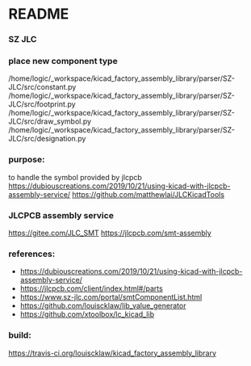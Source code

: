 # README

### SZ JLC
### place new component type
/home/logic/_workspace/kicad_factory_assembly_library/parser/SZ-JLC/src/constant.py
/home/logic/_workspace/kicad_factory_assembly_library/parser/SZ-JLC/src/footprint.py
/home/logic/_workspace/kicad_factory_assembly_library/parser/SZ-JLC/src/draw_symbol.py
/home/logic/_workspace/kicad_factory_assembly_library/parser/SZ-JLC/src/designation.py

### purpose:
to handle the symbol provided by jlcpcb
https://dubiouscreations.com/2019/10/21/using-kicad-with-jlcpcb-assembly-service/
https://github.com/matthewlai/JLCKicadTools

### JLCPCB assembly service
https://gitee.com/JLC_SMT
https://jlcpcb.com/smt-assembly


### references:
- https://dubiouscreations.com/2019/10/21/using-kicad-with-jlcpcb-assembly-service/
- https://jlcpcb.com/client/index.html#/parts
- https://www.sz-jlc.com/portal/smtComponentList.html
- https://github.com/louiscklaw/lib_value_generator
- https://github.com/xtoolbox/lc_kicad_lib

### build:
https://travis-ci.org/louiscklaw/kicad_factory_assembly_library
